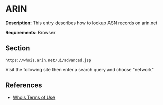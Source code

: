 # ARIN

**Description:** This entry describes how to lookup ASN records on arin.net

**Requirements:** Browser

## Section

```
https://whois.arin.net/ui/advanced.jsp
```

Visit the following site then enter a search query and choose "network"
  
## References
* [Whois Terms of Use](https://www.arin.net/resources/registry/whois/tou/)
